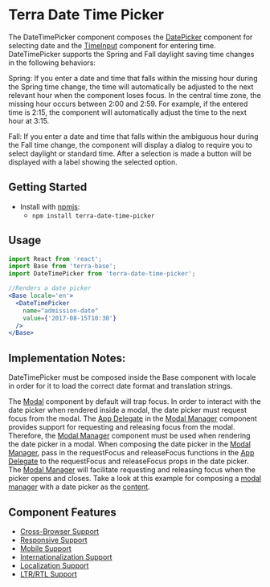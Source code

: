 # Terra Date Time Picker

The DateTimePicker component composes the [DatePicker][7] component for selecting date and the [TimeInput][8] component for entering time. DateTimePicker supports the Spring and Fall daylight saving time changes in the following behaviors:

Spring: If you enter a date and time that falls within the missing hour during the Spring time change, the time will automatically be adjusted to the next relevant hour when the component loses focus. In the central time zone, the missing hour occurs between 2:00 and 2:59. For example, if the entered time is 2:15, the component will automatically adjust the time to the next hour at 3:15.

Fall: If you enter a date and time that falls within the ambiguous hour during the Fall time change, the component will display a dialog to require you to select daylight or standard time. After a selection is made a button will be displayed with a label showing the selected option.


## Getting Started

- Install with [npmjs](https://www.npmjs.com):
  - `npm install terra-date-time-picker`

## Usage

```jsx
import React from 'react';
import Base from 'terra-base';
import DateTimePicker from 'terra-date-time-picker';

//Renders a date picker
<Base locale='en'>
  <DateTimePicker
    name="admission-date"
    value={'2017-08-15T10:30'}
  />
</Base>
```

## Implementation Notes:
DateTimePicker must be composed inside the Base component with locale in order for it to load the correct date format and translation strings.

The [Modal][4] component by default will trap focus. In order to interact with the date picker when rendered inside a modal, the date picker must request focus from the modal. The [App Delegate][5] in the [Modal Manager][3] component provides support for requesting and releasing focus from the modal. Therefore, the [Modal Manager][3] component must be used when rendering the date picker in a modal. When composing the date picker in the [Modal Manager][3], pass in the requestFocus and releaseFocus functions in the [App Delegate][5] to the requestFocus and releaseFocus props in the date picker. The [Modal Manager][3] will facilitate requesting and releasing focus when the picker opens and closes. Take a look at this example for composing a [modal manager][9] with a date picker as the [content][10].

[1]: https://github.com/Hacker0x01/react-datepicker
[2]: http://momentjs.com/docs/
[3]: https://github.com/cerner/terra-framework/tree/master/packages/terra-modal-manager/docs
[4]: https://github.com/cerner/terra-core/tree/master/packages/terra-modal/docs
[5]: https://github.com/cerner/terra-core/tree/master/packages/terra-app-delegate/docs
[6]: https://github.com/cerner/terra-core/tree/master/packages/terra-base/docs
[7]: https://github.com/cerner/terra-core/tree/master/packages/terra-date-picker/docs
[8]: https://github.com/cerner/terra-framework/tree/master/packages/terra-time-input/docs
[9]: https://github.com/cerner/terra-framework/blob/master/packages/terra-date-time-picker/tests/nightwatch/components/DateTimePickerInsideModal.jsx
[10]: https://github.com/cerner/terra-framework/blob/master/packages/terra-date-time-picker/tests/nightwatch/components/DateTimePickerModalContainer.jsx

## Component Features
* [Cross-Browser Support](https://github.com/cerner/terra-ui/blob/master/src/terra-dev-site/contributing/ComponentStandards.e.contributing.md#cross-browser-support)
* [Responsive Support](https://github.com/cerner/terra-ui/blob/master/src/terra-dev-site/contributing/ComponentStandards.e.contributing.md#responsive-support)
* [Mobile Support](https://github.com/cerner/terra-ui/blob/master/src/terra-dev-site/contributing/ComponentStandards.e.contributing.md#mobile-support)
* [Internationalization Support](https://github.com/cerner/terra-ui/blob/master/src/terra-dev-site/contributing/ComponentStandards.e.contributing.md#internationalization-i18n-support)
* [Localization Support](https://github.com/cerner/terra-ui/blob/master/src/terra-dev-site/contributing/ComponentStandards.e.contributing.md#internationalization-i18n-support)
* [LTR/RTL Support](https://github.com/cerner/terra-ui/blob/master/src/terra-dev-site/contributing/ComponentStandards.e.contributing.md#ltr--rtl-support)

